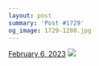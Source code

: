 ```yaml
---
layout: post
summary: 'Post #1729'
og_image: 1729-1280.jpg
---
```


<p>
  <time>
    <a href="/1729">February 6, 2023</a>
  </time>
  <a href="/1729">
    <img src="{{ site.assets_url }}/1729-640.jpg" srcset="{{ site.assets_url }}/1729-320.jpg 320w, {{ site.assets_url }}/1729-640.jpg 640w, {{ site.assets_url }}/1729-960.jpg 960w, {{ site.assets_url }}/1729-1280.jpg 1280w" sizes="(min-width: 700px) 50vw, calc(100vw - 2rem)" />
  </a>
</p>
